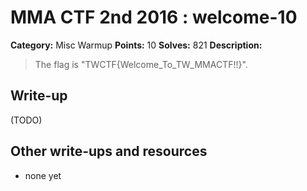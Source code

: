 # MMA CTF 2nd 2016 : welcome-10

**Category:** Misc Warmup
**Points:** 10
**Solves:** 821
**Description:**

> The flag is "TWCTF{Welcome_To_TW_MMACTF!!}".


## Write-up

(TODO)

## Other write-ups and resources

* none yet
